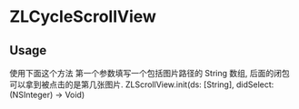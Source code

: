 # ZLCycleScrollView
## Usage

使用下面这个方法 
第一个参数填写一个包括图片路径的 String 数组, 后面的闭包可以拿到被点击的是第几张图片.
ZLScrollView.init(ds: [String], didSelect: (NSInteger) -> Void)
